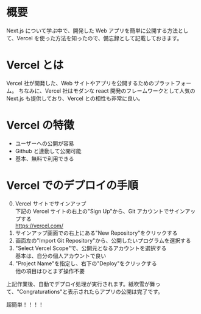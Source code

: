 <!--
title:   Vercelでデプロイする方法（基本的な流れ）
tags:    GitHub,Vercel,deploy
id:      b5e9dd03ad88b0e289a1
private: false
-->

# 概要

Next.js について学ぶ中で、開発した Web アプリを簡単に公開する方法として、Vercel を使った方法を知ったので、備忘録として記載しておきます。

# Vercel とは

Vercel 社が開発した、Web サイトやアプリを公開するためのプラットフォーム。
ちなみに、Vercel 社はモダンな react 開発のフレームワークとして人気の Next.js も提供しており、Vercel との相性も非常に良い。

# Vercel の特徴

- ユーザーへの公開が容易
- Github と連動して公開可能
- 基本、無料で利用できる

# Vercel でのデプロイの手順

0. Vercel サイトでサインアップ<br>
   下記の Vercel サイトの右上の"Sign Up"から、Git アカウントでサインアップする<br>
   https://vercel.com/
1. サインアップ画面での右上にある"New Repository"をクリックする
2. 画面左の"Import Git Repository"から、公開したいプログラムを選択する
3. "Select Vercel Scope"で、公開元となるアカウントを選択する<br>
   基本は、自分の個人アカウントで良い
4. "Project Name"を指定し、右下の"Deploy"をクリックする<br>
   他の項目はひとまず操作不要

上記作業後、自動でデプロイ処理が実行されます。紙吹雪が舞って、"Congraturations"と表示されたらアプリの公開は完了です。

超簡単！！！！

